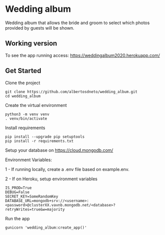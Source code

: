 # Wedding album
Wedding album that allows the bride and groom to select which photos provided by guests will be shown.

## Working version
To see the app running access: https://weddingalbum2020.herokuapp.com/ 


## Get Started

Clone the project
```
git clone https://github.com/albertosdneto/wedding_album.git
cd wedding_album
```

Create the virtual environment
```
python3 -m venv venv
. venv/bin/activate
```

Install requirements
```
pip install --upgrade pip setuptools
pip install -r requirements.txt 
```

Setup your database on https://cloud.mongodb.com/

Environment Variables:

1 - If running locally, create a .env file based on example.env.

2 - If on Heroku, setup environment variables
```
IS_PROD=True
DEBUG=False
SECRET_KEY=SomeRandomKey
DATABASE_URL=mongodb+srv://<username>:<password>@clusterXX.vavnb.mongodb.net/<database>?retryWrites=true&w=majority
```

Run the app
```
gunicorn 'wedding_album:create_app()'
```
